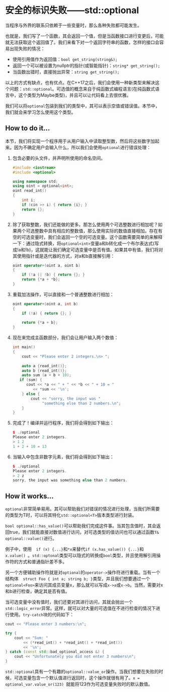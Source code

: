 # 安全的标识失败——std::optional

当程序与外界的联系只依赖于一些变量时，那么各种失败都可能发生。

也就是，我们写了一个函数，其会返回一个值，但是当函数接口进行变更后，可能就无法获取这个返回值了。我们来看下对一个返回字符串的函数，怎样的接口会容易出现失败的情况：

- 使用引用值作为返回值：`bool get_string(string&);`
- 返回一个可以被设置为nullptr的指针(或智能指针)：`string* get_string();`
- 当函数出错时，直接抛出异常：`string get_string();`

以上的方式有缺点，也有优点。在C++17之后，我们会使用一种新类型来解决这个问题：`std::optional`。可选值的概念来自于纯函数式编程语言(在纯函数式语言中，这个类型为Maybe类型)，并且可以让代码看上去很优雅。

我们可以将`optional`包装到我们的类型中，其可以表示空值或错误值。本节中，我们就会来学习怎么使用这个类型。

## How to do it...

本节，我们将实现一个程序用于从用户输入中读取整型数，然后将这些数字加起来。因为不确定用户会输入什么，所以我们会使用`optional`进行错误处理：

1. 包含必要的头文件，并声明所使用的命名空间。

   ```c++
   #include <iostream>
   #include <optional>
   
   using namespace std; 
   using oint = optional<int>;
   oint read_int()
   {
       int i;
       if (cin >> i) { return {i}; }
       return {};
   }
   ```

4. 除了获取整数，我们还能做的更多。那怎么使用两个可选整数进行相加呢？如果两个可选整数中具有相应的整数值，那么使用实际的数值直接相加。存在有空的可选变量时，我们会返回一个空的可选变量。这个函数需要简单的来解释一下：通过隐式转换，将`optional<int>`变量a和b转化成一个布尔表达式(写成!a和!b)，这就能让我们确定可选变量中是否有值。如果其中有值，我们将对其使用指针或是迭代器的方式，对a和b直接解引用：

   ```c++
   oint operator+(oint a, oint b)
   {
       if (!a || !b) { return {}; }
       return {*a + *b};
   }
   ```

5. 重载加法操作，可以直接和一个普通整数进行相加：

   ```c++
   oint operator+(oint a, int b)
   {
       if (!a) { return {}; }
       
       return {*a + b};
   }
   ```

6. 现在来完成主函数部分，我们会让用户输入两个数值：

   ```c++
   int main()
   {
       cout << "Please enter 2 integers.\n> ";
       
       auto a {read_int()};
       auto b {read_int()}; 
       auto sum (a + b + 10);
      if (sum) {
         cout << *a << " + " << *b << " + 10 = "
            << *sum << '\n';
       } else {
           cout << "sorry, the input was "
           		"something else than 2 numbers.\n";
       }
   }
   ```

10. 完成了！编译并运行程序，我们将会得到如下输出：

    ```c++
    $ ./optional
    Please enter 2 integers.
    > 1 2
    1 + 2 + 10 = 13
    ```

11. 当输入中包含非数字元素，我们将会得到如下输出：

    ```c++
    $ ./optional
    Please enter 2 integers.
    > 2 z
    sorry, the input was something else than 2 numbers.
    ```

## How it works...

`optional`非常简单易用。其可以帮助我们对错误的情况进行处理，当我们所需要的类型为T时，可以将其特化`std::optional<T>`版本类型进行封装。

`bool optional::has_value()`可以帮助我们完成这件事。当其包含值时，其会返回true，我们就能直接对数值进行访问，对可选类型的值访问也可以通过函数`T& optional::value()`进行。

例子中，使用`  if (x) {...}`和`*x`来替代`if (x.has_value()) {...}`和`x.value() `。`std::optonal`类型可以隐式的转换成`bool`类型，并且使用解引用操作符的方式和普通指针差不多。

另一个方便辅助操作符就是对`optional`的`operator->`操作符进行重载。当有一个结构体`  struct Foo { int a; string b; }`类型，并且我们想要通过一个`optional<Foo>`来访问其成员变量x，那么就可以写成`x->a`或`x->b`。当然，需要对x和b进行检查，确定其是否有值。

当可选变量中没有值时，我们还要对其进行访问，其就会抛出一个`std::logic_error`异常。这样，就可以对大量的可选值在不进行检查的情况下进行使用。`try-catch`块的代码如下：

```c++
cout << "Please enter 3 numbers:\n";

try {
	cout << "Sum: "
		<< (*read_int() + *read_int() + *read_int())
		<< '\n';
} catch (const std::bad_optional_access &) {
	cout << "Unfortunately you did not enter 3 numbers\n";
}
```

`std::optional`具有一个有趣的`optional::value_or`操作。当我们想要在失败的时候，可选变量包含一个默认值进行返回时，这个操作就很有用了。`x = optional_var.value_or(123) `就能将123作为可选变量失败时的默认数值。